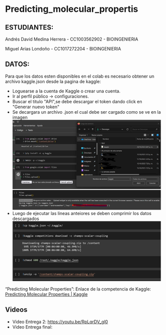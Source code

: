 # Predicting_molecular_propertis
## ESTUDIANTES:
Andrés David Medina Herrera - CC1003562902 - BIOINGENIERIA

Miguel Arias Londoño - CC1017272204 - BIOINGENIERIA
## DATOS:
Para que los datos esten disponibles en el colab es necesario obtener un archivo kaggle.json desde la pagina de kaggle:
* Loguearse a la cuenta de Kaggle o crear una cuenta.
* Ir al perfil público -> configuraciones.
* Buscar el titulo "API",se debe descargar el token dando click en "Generar nuevo token"
* Se decargara un archivo .json el cual debe ser cargado como se ve en la imagen
![IMAGEN DESCRIPTIVA](https://github.com/AndresMedina117/Predicting_molecular_propertis/blob/4669c3d31d77d249c1e63f8a5e5c968a3acb3b59/images/K%20tutorial.jpg)
![IMAGEN DESCRIPTIVA](https://github.com/AndresMedina117/Predicting_molecular_propertis/blob/23dd30a4e5c0c6da0a6d567794f0a64394db4e5a/images/k%20tutorial2.png)
* Luego de ejecutar las lineas anteiores se deben comprimir los datos descargados
![IMAGEN DESCRIPTIVA](https://github.com/AndresMedina117/Predicting_molecular_propertis/blob/befc6ac89b7b34c2c0170a632fc004a26b23e983/images/k%20tutorial3.png)

“Predicting Molecular Properties”: Enlace de la competencia de Kaggle:[ Predicting Molecular Properties | Kaggle](https://www.kaggle.com/competitions/champs-scalar-coupling/overview)

 ## Videos

*   Video Entrega 2:  https://youtu.be/RpLqrDV_gl0
*   Video Entrega final:
